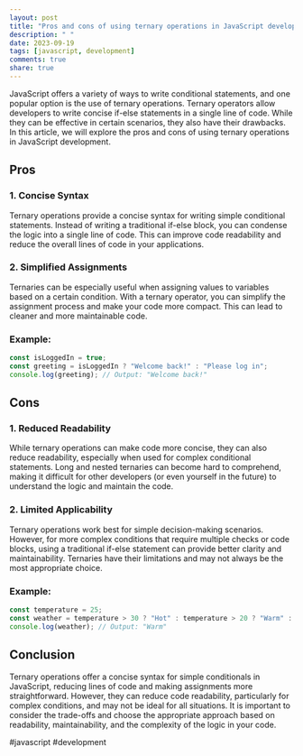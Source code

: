 ```yaml
---
layout: post
title: "Pros and cons of using ternary operations in JavaScript development"
description: " "
date: 2023-09-19
tags: [javascript, development]
comments: true
share: true
---
```


JavaScript offers a variety of ways to write conditional statements, and one popular option is the use of ternary operations. Ternary operators allow developers to write concise if-else statements in a single line of code. While they can be effective in certain scenarios, they also have their drawbacks. In this article, we will explore the pros and cons of using ternary operations in JavaScript development.

## Pros

### 1. Concise Syntax
Ternary operations provide a concise syntax for writing simple conditional statements. Instead of writing a traditional if-else block, you can condense the logic into a single line of code. This can improve code readability and reduce the overall lines of code in your applications.

### 2. Simplified Assignments
Ternaries can be especially useful when assigning values to variables based on a certain condition. With a ternary operator, you can simplify the assignment process and make your code more compact. This can lead to cleaner and more maintainable code.

### Example:

```javascript
const isLoggedIn = true;
const greeting = isLoggedIn ? "Welcome back!" : "Please log in";
console.log(greeting); // Output: "Welcome back!"
```

## Cons

### 1. Reduced Readability
While ternary operations can make code more concise, they can also reduce readability, especially when used for complex conditional statements. Long and nested ternaries can become hard to comprehend, making it difficult for other developers (or even yourself in the future) to understand the logic and maintain the code.

### 2. Limited Applicability
Ternary operations work best for simple decision-making scenarios. However, for more complex conditions that require multiple checks or code blocks, using a traditional if-else statement can provide better clarity and maintainability. Ternaries have their limitations and may not always be the most appropriate choice.

### Example:

```javascript
const temperature = 25;
const weather = temperature > 30 ? "Hot" : temperature > 20 ? "Warm" : "Cold";
console.log(weather); // Output: "Warm"
```

## Conclusion

Ternary operations offer a concise syntax for simple conditionals in JavaScript, reducing lines of code and making assignments more straightforward. However, they can reduce code readability, particularly for complex conditions, and may not be ideal for all situations. It is important to consider the trade-offs and choose the appropriate approach based on readability, maintainability, and the complexity of the logic in your code.

#javascript #development